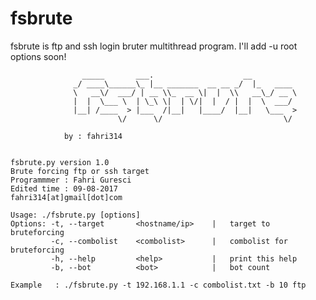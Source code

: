 # fsbrute
fsbrute is ftp and ssh login bruter multithread program.
I'll add -u root options soon!

                    _____       ___.                    __           
                  _/ ____\______\_ |__ _______  __ __ _/  |_   ____  
                  \   __\/  ___/ | __ \\_  __ \|  |  \\   __\_/ __ \ 
                  |  |  \___ \  | \_\ \|  | \/|  |  / |  |  \  ___/ 
                  |__| /____  > |___  /|__|   |____/  |__|   \___  >
                            \/      \/                           \/ 
        
                by : fahri314
                

    fsbrute.py version 1.0
    Brute forcing ftp or ssh target
    Programmmer : Fahri Guresci
    Edited time : 09-08-2017
    fahri314[at]gmail[dot]com

    Usage: ./fsbrute.py [options]
    Options: -t, --target       <hostname/ip>    |   target to bruteforcing 
             -c, --combolist    <combolist>      |   combolist for bruteforcing
             -h, --help         <help>           |   print this help
             -b, --bot          <bot>            |   bot count
                                                  
    Example   : ./fsbrute.py -t 192.168.1.1 -c combolist.txt -b 10 ftp


